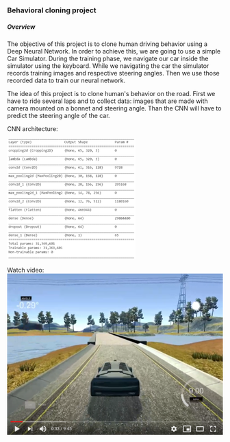 <H3>Behavioral cloning project</H3>

<H5>Overview</H5>  
The objective of this project is to clone human driving behavior using a Deep Neural Network. In order to achieve this, we are going to use a simple Car Simulator. During the training phase, we navigate our car inside the simulator using the keyboard. While we navigating the car the simulator records training images and respective steering angles. Then we use those recorded data to train our neural network.

The idea of this project is to clone human's behavior on the road. First we have to ride several laps and to collect data: images that are made with camera mounted on a bonnet and steering angle. Than the CNN will have to predict the steering angle of the car.  


CNN architecture:  

<img src="architecture.PNG" alt="drawing" width="300"></img>  

Watch video:  
[![Watch the video](track_1_intro_s.PNG)](https://youtu.be/hf6iXHCsHmM)
